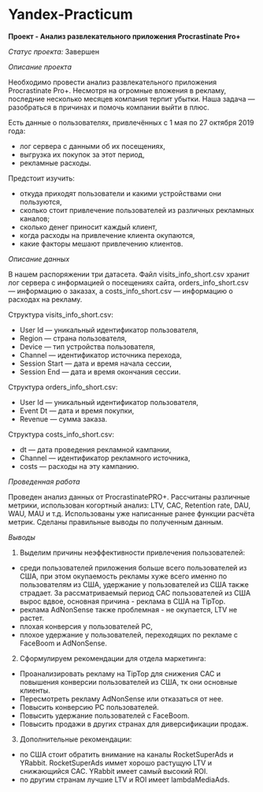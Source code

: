 # Yandex-Practicum

**Проект - Анализ развлекательного приложения Procrastinate Pro+**

*Статус проекта:* Завершен

*Описание проекта*

Необходимо провести анализ развлекательного приложения Procrastinate Pro+. Несмотря на огромные вложения в рекламу, последние несколько месяцев компания терпит убытки. Наша задача — разобраться в причинах и помочь компании выйти в плюс.

Есть данные о пользователях, привлечённых с 1 мая по 27 октября 2019 года:
- лог сервера с данными об их посещениях,
- выгрузка их покупок за этот период,
- рекламные расходы.

Предстоит изучить:
- откуда приходят пользователи и какими устройствами они пользуются,
- сколько стоит привлечение пользователей из различных рекламных каналов;
- сколько денег приносит каждый клиент,
- когда расходы на привлечение клиента окупаются,
- какие факторы мешают привлечению клиентов.

*Описание данных*

В нашем распоряжении три датасета. Файл visits_info_short.csv хранит лог сервера с информацией о посещениях сайта, orders_info_short.csv — информацию о заказах, а costs_info_short.csv — информацию о расходах на рекламу.

Структура visits_info_short.csv:
- User Id — уникальный идентификатор пользователя,
- Region — страна пользователя,
- Device — тип устройства пользователя,
- Channel — идентификатор источника перехода,
- Session Start — дата и время начала сессии,
- Session End — дата и время окончания сессии.

Структура orders_info_short.csv:
- User Id — уникальный идентификатор пользователя,
- Event Dt — дата и время покупки,
- Revenue — сумма заказа.

Структура costs_info_short.csv:
- dt — дата проведения рекламной кампании,
- Channel — идентификатор рекламного источника,
- costs — расходы на эту кампанию.

*Проведенная работа*

Проведен анализ данных от ProcrastinatePRO+. Рассчитаны различные метрики, использован когортный анализ: LTV, CAC, Retention rate, DAU, WAU, MAU и т.д. Использованы уже написанные ранее функции расчёта метрик. Сделаны правильные выводы по полученным данным.

*Выводы* 

1. Выделим причины неэффективности привлечения пользователей:

- среди пользователей приложения больше всего пользователей из США, при этом окупаемость рекламы хуже всего именно по пользователям из США, удержание у пользователей из США также страдает. За рассматриваемый период CAC пользователей из США вырос вдвое, основная причина - реклама в США на TipTop.
- реклама AdNonSense также проблемная - не окупается, LTV не растет. 
- плохая конверсия у пользователей PC, 
- плохое удержание у пользователей, переходящих по рекламе с FaceBoom и AdNonSense. 

2. Сформулируем рекомендации для отдела маркетинга:

- Проанализировать рекламу на TipTop для снижения CAC и повышения конверсии пользователей из США, тк они основные клиенты.
- Пересмотреть рекламу AdNonSense или отказаться от нее. 
- Повысить конверсию PC пользователей. 
- Повысить удержание пользователей с FaceBoom. 
- Повысить продажи в других странах для диверсификации продаж. 

3. Дополнительные рекомендации:

- по США стоит обратить внимание на каналы RocketSuperAds и YRabbit. RocketSuperAds иммет хорошо растущую LTV и снижающийся CAC. YRabbit имеет самый высокий ROI. 
- по другим странам лучшие LTV и ROI имеет lambdaMediaAds. 